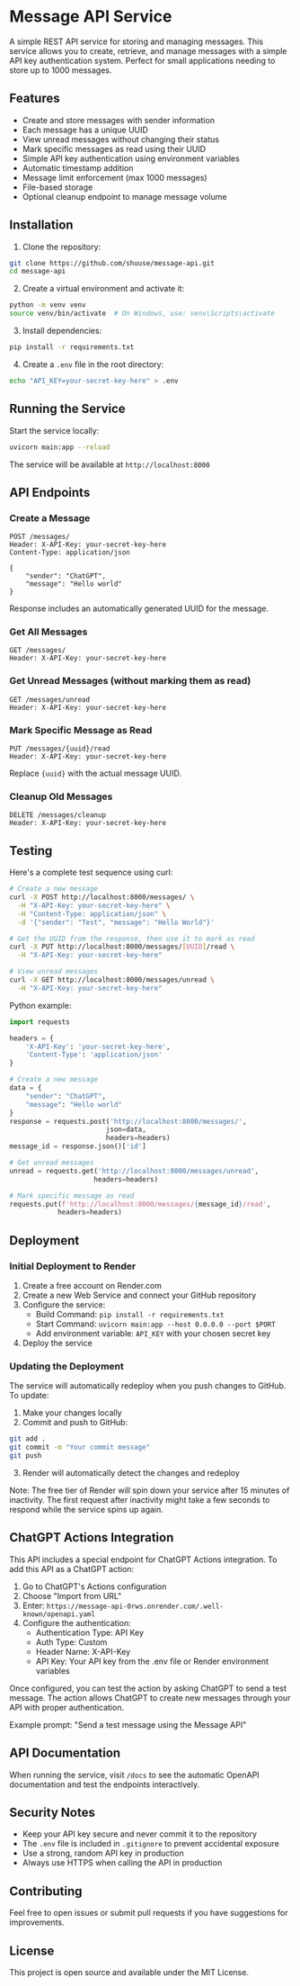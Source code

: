 # Message API Service

A simple REST API service for storing and managing messages. This service allows you to create, retrieve, and manage messages with a simple API key authentication system. Perfect for small applications needing to store up to 1000 messages.

## Features

- Create and store messages with sender information
- Each message has a unique UUID
- View unread messages without changing their status
- Mark specific messages as read using their UUID
- Simple API key authentication using environment variables
- Automatic timestamp addition
- Message limit enforcement (max 1000 messages)
- File-based storage
- Optional cleanup endpoint to manage message volume

## Installation

1. Clone the repository:
```bash
git clone https://github.com/shuuse/message-api.git
cd message-api
```

2. Create a virtual environment and activate it:
```bash
python -m venv venv
source venv/bin/activate  # On Windows, use: venv\Scripts\activate
```

3. Install dependencies:
```bash
pip install -r requirements.txt
```

4. Create a `.env` file in the root directory:
```bash
echo "API_KEY=your-secret-key-here" > .env
```

## Running the Service

Start the service locally:
```bash
uvicorn main:app --reload
```

The service will be available at `http://localhost:8000`

## API Endpoints

### Create a Message
```http
POST /messages/
Header: X-API-Key: your-secret-key-here
Content-Type: application/json

{
    "sender": "ChatGPT",
    "message": "Hello world"
}
```
Response includes an automatically generated UUID for the message.

### Get All Messages
```http
GET /messages/
Header: X-API-Key: your-secret-key-here
```

### Get Unread Messages (without marking them as read)
```http
GET /messages/unread
Header: X-API-Key: your-secret-key-here
```

### Mark Specific Message as Read
```http
PUT /messages/{uuid}/read
Header: X-API-Key: your-secret-key-here
```
Replace `{uuid}` with the actual message UUID.

### Cleanup Old Messages
```http
DELETE /messages/cleanup
Header: X-API-Key: your-secret-key-here
```

## Testing

Here's a complete test sequence using curl:

```bash
# Create a new message
curl -X POST http://localhost:8000/messages/ \
  -H "X-API-Key: your-secret-key-here" \
  -H "Content-Type: application/json" \
  -d '{"sender": "Test", "message": "Hello World"}'

# Get the UUID from the response, then use it to mark as read
curl -X PUT http://localhost:8000/messages/[UUID]/read \
  -H "X-API-Key: your-secret-key-here"

# View unread messages
curl -X GET http://localhost:8000/messages/unread \
  -H "X-API-Key: your-secret-key-here"
```

Python example:
```python
import requests

headers = {
    'X-API-Key': 'your-secret-key-here',
    'Content-Type': 'application/json'
}

# Create a new message
data = {
    "sender": "ChatGPT",
    "message": "Hello world"
}
response = requests.post('http://localhost:8000/messages/', 
                        json=data, 
                        headers=headers)
message_id = response.json()['id']

# Get unread messages
unread = requests.get('http://localhost:8000/messages/unread',
                     headers=headers)

# Mark specific message as read
requests.put(f'http://localhost:8000/messages/{message_id}/read',
            headers=headers)
```

## Deployment

### Initial Deployment to Render

1. Create a free account on Render.com
2. Create a new Web Service and connect your GitHub repository
3. Configure the service:
   - Build Command: `pip install -r requirements.txt`
   - Start Command: `uvicorn main:app --host 0.0.0.0 --port $PORT`
   - Add environment variable: `API_KEY` with your chosen secret key
4. Deploy the service

### Updating the Deployment

The service will automatically redeploy when you push changes to GitHub. To update:

1. Make your changes locally
2. Commit and push to GitHub:
```bash
git add .
git commit -m "Your commit message"
git push
```
3. Render will automatically detect the changes and redeploy

Note: The free tier of Render will spin down your service after 15 minutes of inactivity. The first request after inactivity might take a few seconds to respond while the service spins up again.


## ChatGPT Actions Integration

This API includes a special endpoint for ChatGPT Actions integration. To add this API as a ChatGPT action:

1. Go to ChatGPT's Actions configuration
2. Choose "Import from URL"
3. Enter: `https://message-api-0rws.onrender.com/.well-known/openapi.yaml`
4. Configure the authentication:
   - Authentication Type: API Key
   - Auth Type: Custom
   - Header Name: X-API-Key
   - API Key: Your API key from the .env file or Render environment variables

Once configured, you can test the action by asking ChatGPT to send a test message. The action allows ChatGPT to create new messages through your API with proper authentication.

Example prompt: "Send a test message using the Message API"

## API Documentation

When running the service, visit `/docs` to see the automatic OpenAPI documentation and test the endpoints interactively.

## Security Notes

- Keep your API key secure and never commit it to the repository
- The `.env` file is included in `.gitignore` to prevent accidental exposure
- Use a strong, random API key in production
- Always use HTTPS when calling the API in production

## Contributing

Feel free to open issues or submit pull requests if you have suggestions for improvements.

## License

This project is open source and available under the MIT License.